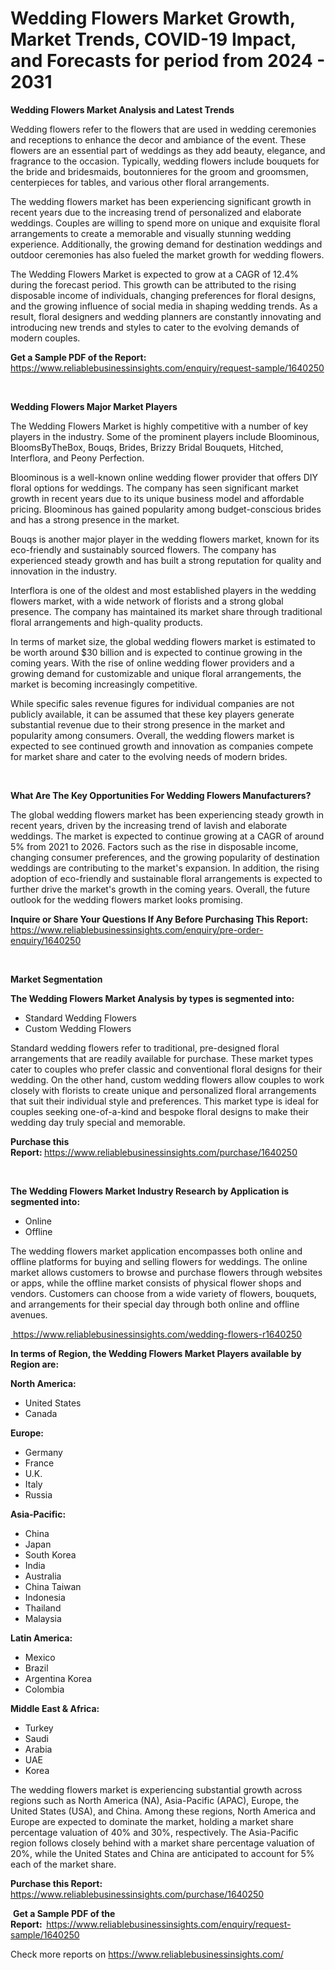 <p><h1>Wedding Flowers Market Growth, Market Trends, COVID-19 Impact, and Forecasts for period from 2024 - 2031</h1></p><p><strong>Wedding Flowers Market Analysis and Latest Trends</strong></p>
<p><p>Wedding flowers refer to the flowers that are used in wedding ceremonies and receptions to enhance the decor and ambiance of the event. These flowers are an essential part of weddings as they add beauty, elegance, and fragrance to the occasion. Typically, wedding flowers include bouquets for the bride and bridesmaids, boutonnieres for the groom and groomsmen, centerpieces for tables, and various other floral arrangements.</p><p>The wedding flowers market has been experiencing significant growth in recent years due to the increasing trend of personalized and elaborate weddings. Couples are willing to spend more on unique and exquisite floral arrangements to create a memorable and visually stunning wedding experience. Additionally, the growing demand for destination weddings and outdoor ceremonies has also fueled the market growth for wedding flowers.</p><p>The Wedding Flowers Market is expected to grow at a CAGR of 12.4% during the forecast period. This growth can be attributed to the rising disposable income of individuals, changing preferences for floral designs, and the growing influence of social media in shaping wedding trends. As a result, floral designers and wedding planners are constantly innovating and introducing new trends and styles to cater to the evolving demands of modern couples.</p></p>
<p><strong>Get a Sample PDF of the Report:&nbsp;</strong> <a href="https://www.reliablebusinessinsights.com/enquiry/request-sample/1640250">https://www.reliablebusinessinsights.com/enquiry/request-sample/1640250</a></p>
<p>&nbsp;</p>
<p><strong>Wedding Flowers Major Market Players</strong></p>
<p><p>The Wedding Flowers Market is highly competitive with a number of key players in the industry. Some of the prominent players include Bloominous, BloomsByTheBox, Bouqs, Brides, Brizzy Bridal Bouquets, Hitched, Interflora, and Peony Perfection. </p><p>Bloominous is a well-known online wedding flower provider that offers DIY floral options for weddings. The company has seen significant market growth in recent years due to its unique business model and affordable pricing. Bloominous has gained popularity among budget-conscious brides and has a strong presence in the market.</p><p>Bouqs is another major player in the wedding flowers market, known for its eco-friendly and sustainably sourced flowers. The company has experienced steady growth and has built a strong reputation for quality and innovation in the industry.</p><p>Interflora is one of the oldest and most established players in the wedding flowers market, with a wide network of florists and a strong global presence. The company has maintained its market share through traditional floral arrangements and high-quality products.</p><p>In terms of market size, the global wedding flowers market is estimated to be worth around $30 billion and is expected to continue growing in the coming years. With the rise of online wedding flower providers and a growing demand for customizable and unique floral arrangements, the market is becoming increasingly competitive.</p><p>While specific sales revenue figures for individual companies are not publicly available, it can be assumed that these key players generate substantial revenue due to their strong presence in the market and popularity among consumers. Overall, the wedding flowers market is expected to see continued growth and innovation as companies compete for market share and cater to the evolving needs of modern brides.</p></p>
<p>&nbsp;</p>
<p><strong>What Are The Key Opportunities For Wedding Flowers Manufacturers?</strong></p>
<p><p>The global wedding flowers market has been experiencing steady growth in recent years, driven by the increasing trend of lavish and elaborate weddings. The market is expected to continue growing at a CAGR of around 5% from 2021 to 2026. Factors such as the rise in disposable income, changing consumer preferences, and the growing popularity of destination weddings are contributing to the market's expansion. In addition, the rising adoption of eco-friendly and sustainable floral arrangements is expected to further drive the market's growth in the coming years. Overall, the future outlook for the wedding flowers market looks promising.</p></p>
<p><strong>Inquire or Share Your Questions If Any Before Purchasing This Report:</strong> <a href="https://www.reliablebusinessinsights.com/enquiry/pre-order-enquiry/1640250">https://www.reliablebusinessinsights.com/enquiry/pre-order-enquiry/1640250</a></p>
<p>&nbsp;</p>
<p><strong>Market Segmentation</strong></p>
<p><strong>The Wedding Flowers Market Analysis by types is segmented into:</strong></p>
<p><ul><li>Standard Wedding Flowers</li><li>Custom Wedding Flowers</li></ul></p>
<p><p>Standard wedding flowers refer to traditional, pre-designed floral arrangements that are readily available for purchase. These market types cater to couples who prefer classic and conventional floral designs for their wedding. On the other hand, custom wedding flowers allow couples to work closely with florists to create unique and personalized floral arrangements that suit their individual style and preferences. This market type is ideal for couples seeking one-of-a-kind and bespoke floral designs to make their wedding day truly special and memorable.</p></p>
<p><strong>Purchase this Report:&nbsp;</strong><a href="https://www.reliablebusinessinsights.com/purchase/1640250">https://www.reliablebusinessinsights.com/purchase/1640250</a></p>
<p>&nbsp;</p>
<p><strong>The Wedding Flowers Market Industry Research by Application is segmented into:</strong></p>
<p><ul><li>Online</li><li>Offline</li></ul></p>
<p><p>The wedding flowers market application encompasses both online and offline platforms for buying and selling flowers for weddings. The online market allows customers to browse and purchase flowers through websites or apps, while the offline market consists of physical flower shops and vendors. Customers can choose from a wide variety of flowers, bouquets, and arrangements for their special day through both online and offline avenues.</p></p>
<p><a href="https://www.reliablebusinessinsights.com/wedding-flowers-r1640250">&nbsp;https://www.reliablebusinessinsights.com/wedding-flowers-r1640250</a></p>
<p><strong>In terms of Region, the Wedding Flowers Market Players available by Region are:</strong></p>
<p>
    <p> <strong> North America: </strong>
        <ul>
            <li>United States</li>
            <li>Canada</li>
        </ul>
        </p> 
    <p> <strong> Europe: </strong>
        <ul>
            <li>Germany</li>
            <li>France</li>
            <li>U.K.</li>
            <li>Italy</li>
            <li>Russia</li>
        </ul>
        </p> 
    <p> <strong> Asia-Pacific: </strong>
        <ul>
            <li>China</li>
            <li>Japan</li>
            <li>South Korea</li>
            <li>India</li>
            <li>Australia</li>
            <li>China Taiwan</li>
            <li>Indonesia</li>
            <li>Thailand</li>
            <li>Malaysia</li>
        </ul>
        </p> 
    <p> <strong> Latin America: </strong>
        <ul>
            <li>Mexico</li>
            <li>Brazil</li>
            <li>Argentina Korea</li>
            <li>Colombia</li>
        </ul>
        </p> 
    <p> <strong> Middle East & Africa: </strong>
        <ul>
            <li>Turkey</li>
            <li>Saudi</li>
            <li>Arabia</li>
            <li>UAE</li>
            <li>Korea</li>
        </ul>
    </p>
    </p>
<p><p>The wedding flowers market is experiencing substantial growth across regions such as North America (NA), Asia-Pacific (APAC), Europe, the United States (USA), and China. Among these regions, North America and Europe are expected to dominate the market, holding a market share percentage valuation of 40% and 30%, respectively. The Asia-Pacific region follows closely behind with a market share percentage valuation of 20%, while the United States and China are anticipated to account for 5% each of the market share.</p></p>
<p><strong>Purchase this Report: </strong><a href="https://www.reliablebusinessinsights.com/purchase/1640250">https://www.reliablebusinessinsights.com/purchase/1640250</a></p>
<p>&nbsp;<strong>Get a Sample PDF of the Report:&nbsp;&nbsp;</strong><a href="https://www.reliablebusinessinsights.com/enquiry/request-sample/1640250">https://www.reliablebusinessinsights.com/enquiry/request-sample/1640250</a></p>
<p><strong></strong></p>
<p>Check more reports on <a href="https://www.reliablebusinessinsights.com/">https://www.reliablebusinessinsights.com/</a></p>